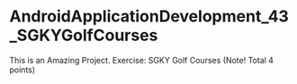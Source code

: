 # AndroidApplicationDevelopment_43_SGKYGolfCourses
This is an Amazing Project.
Exercise: SGKY Golf Courses (Note! Total 4 points)
